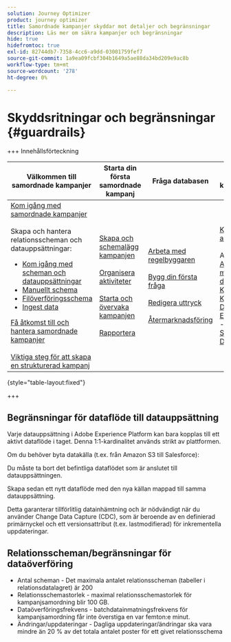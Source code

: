 ```yaml
---
solution: Journey Optimizer
product: journey optimizer
title: Samordnade kampanjer skyddar mot detaljer och begränsningar
description: Läs mer om säkra kampanjer och begränsningar
hide: true
hidefromtoc: true
exl-id: 82744db7-7358-4cc6-a9dd-03001759fef7
source-git-commit: 1a9ea09fcbf304b1649a5ae88da34bd209e9ac8b
workflow-type: tm+mt
source-wordcount: '278'
ht-degree: 0%

---
```


# Skyddsritningar och begränsningar {#guardrails}

+++ Innehållsförteckning

| Välkommen till samordnade kampanjer | Starta din första samordnade kampanj | Fråga databasen | Ochestrerade kampanjaktiviteter |
|---|---|---|---|
| [Kom igång med samordnade kampanjer](gs-orchestrated-campaigns.md)<br/><br/>Skapa och hantera relationsscheman och datauppsättningar:</br> <ul><li>[Kom igång med scheman och datauppsättningar](gs-schemas.md)</li><li>[Manuellt schema](manual-schema.md)</li><li>[Filöverföringsschema](file-upload-schema.md)</li><li>[Ingest data](ingest-data.md)</li></ul>[Få åtkomst till och hantera samordnade kampanjer](access-manage-orchestrated-campaigns.md)<br/><br/>[Viktiga steg för att skapa en strukturerad kampanj](gs-campaign-creation.md) | [Skapa och schemalägg kampanjen](create-orchestrated-campaign.md)<br/><br/>[Organisera aktiviteter](orchestrate-activities.md)<br/><br/>[Starta och övervaka kampanjen](start-monitor-campaigns.md)<br/><br/>[Rapportera](reporting-campaigns.md) | [Arbeta med regelbyggaren](orchestrated-rule-builder.md)<br/><br/>[Bygg din första fråga](build-query.md)<br/><br/>[Redigera uttryck](edit-expressions.md)<br/><br/>[Återmarknadsföring](retarget.md) | [Kom igång med aktiviteter](activities/about-activities.md)<br/><br/>Aktiviteter:<br/>[And-join](activities/and-join.md) - [Bygg målgrupp](activities/build-audience.md) - [Ändra dimension](activities/change-dimension.md) - [Kanalaktiviteter](activities/channels.md) - [Kombinera](activities/combine.md) - [Deduplicering](activities/deduplication.md) - [Enrichment](activities/enrichment.md) - [Fork](activities/fork.md)  - [Avstämning](activities/reconciliation.md) - [Spara målgrupp](activities/save-audience.md) - [Dela](activities/split.md) - [Vänta](activities/wait.md) |

{style="table-layout:fixed"}

+++

## Begränsningar för dataflöde till datauppsättning

Varje datauppsättning i Adobe Experience Platform kan bara kopplas till ett aktivt dataflöde i taget. Denna 1:1-kardinalitet används strikt av plattformen.

Om du behöver byta datakälla (t.ex. från Amazon S3 till Salesforce):

Du måste ta bort det befintliga dataflödet som är anslutet till datauppsättningen.

Skapa sedan ett nytt dataflöde med den nya källan mappad till samma datauppsättning.

Detta garanterar tillförlitlig datainhämtning och är nödvändigt när du använder Change Data Capture (CDC), som är beroende av en definierad primärnyckel och ett versionsattribut (t.ex. lastmodifierad) för inkrementella uppdateringar.


## Relationsscheman/begränsningar för dataöverföring

* Antal scheman - Det maximala antalet relationsscheman (tabeller i relationsdatalagret) är 200
* Relationsschemastorlek - maximal relationsschemastorlek för kampanjsamordning blir 100 GB.
* Dataöverföringsfrekvens - batchdatainmatningsfrekvens för kampanjsamordning får inte överstiga en var femton:e minut.
* Ändringar/uppdateringar - Dagliga uppdateringar/ändringar ska vara mindre än 20 % av det totala antalet poster för ett givet relationsschema
